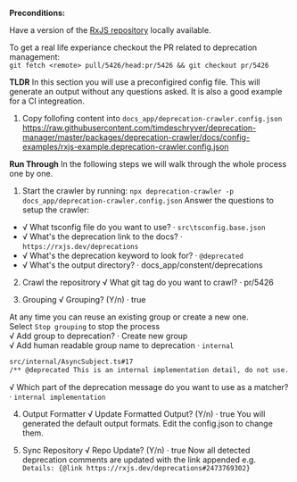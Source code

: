 **Preconditions:**

Have a version of the [RxJS repository](https://github.com/ReactiveX/rxjs) locally available.

To get a real life experiance checkout the PR related to deprecation management:  
`git fetch <remote> pull/5426/head:pr/5426 && git checkout pr/5426`

**TLDR**
In this section you will use a preconfigired config file. This will generate an output without any questions asked.
It is also a good example for a CI integreation.

1. Copy follofing content into `docs_app/deprecation-crawler.config.json`  
https://raw.githubusercontent.com/timdeschryver/deprecation-manager/master/packages/deprecation-crawler/docs/config-examples/rxjs-example.deprecation-crawler.config.json


**Run Through**
In the following steps we will walk through the whole process one by one.

1. Start the crawler by running: `npx deprecation-crawler -p docs_app/deprecation-crawler.config.json`
Answer the questions to setup the crawler:
- √ What tsconfig file do you want to use? · `src\tsconfig.base.json`
- √ What's the deprecation link to the docs? · `https://rxjs.dev/deprecations`
- √ What's the deprecation keyword to look for? · `@deprecated`
- √ What's the output directory? · docs_app/constent/deprecations
2. Crawl the repositrory
√ What git tag do you want to crawl? · pr/5426

3. Grouping
√ Grouping? (Y/n) · true

At any time you can reuse an existing group or create a new one.  
Select `Stop grouping` to stop the process  
√ Add group to deprecation? · Create new group  
√ Add human readable group name to deprecation · `internal`  
```bash
src/internal/AsyncSubject.ts#17
/** @deprecated This is an internal implementation detail, do not use. */
```
√ Which part of the deprecation message do you want to use as a matcher? · `internal implementation`

4. Output Formatter
√ Update Formatted Output? (Y/n) · true
You will generated the default output formats. Edit the config.json to change them.

5. Sync Repository
√ Repo Update? (Y/n) · true
Now all detected deprecation comments are updated with the link appended e.g. ` Details: {@link https://rxjs.dev/deprecations#2473769302}`


